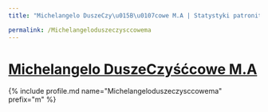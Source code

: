 ```yaml
---
title: "Michelangelo DuszeCzy\u015B\u0107cowe M.A | Statystyki patronite.pl | Patromierz"

permalink: /Michelangeloduszeczysccowema
---
```


# [Michelangelo DuszeCzyśćcowe M.A](https://patronite.pl/Michelangeloduszeczysccowema)

{% include profile.md name="Michelangeloduszeczysccowema" prefix="m" %}
